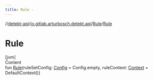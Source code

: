 ```yaml
---
title: Rule -
---
```

//[detekt-api](../../index.md)/[io.gitlab.arturbosch.detekt.api](../index.md)/[Rule](index.md)/[Rule](-rule.md)



# Rule  
[jvm]  
Content  
fun [Rule](-rule.md)(ruleSetConfig: [Config](../-config/index.md) = Config.empty, ruleContext: [Context](../-context/index.md) = DefaultContext())  



